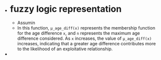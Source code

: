 - # fuzzy logic representation
	- Assumin
	- In this function, `μ_age_diff(x)` represents the membership function for the age difference `x`, and `n` represents the maximum age difference considered. As `x` increases, the value of `μ_age_diff(x)` increases, indicating that a greater age difference contributes more to the likelihood of an exploitative relationship.
-